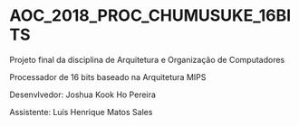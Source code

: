# AOC_2018_PROC_CHUMUSUKE_16BITS
Projeto final da disciplina de Arquitetura e Organização de Computadores

Processador de 16 bits baseado na Arquitetura MIPS

Desenvlvedor: Joshua Kook Ho Pereira

Assistente: Luís Henrique Matos Sales
